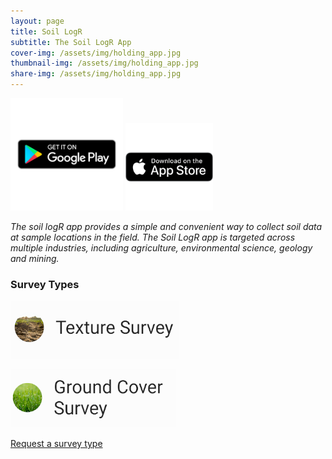 ```yaml
---
layout: page
title: Soil LogR
subtitle: The Soil LogR App
cover-img: /assets/img/holding_app.jpg
thumbnail-img: /assets/img/holding_app.jpg
share-img: /assets/img/holding_app.jpg
---
```


<p float="left">
  <a href="https://play.google.com/store/apps/details?id=au.com.opensourceagriculture.soil_mate"><img src="/assets/img/playstore.png" width="180" /></a>
  <a href="https://apps.apple.com/us/app/soil-mate/id1554446504"><img src="/assets/img/appstore.png" width="140" /></a>
</p>

*The soil logR app provides a simple and convenient way to collect soil data at sample locations in the field. The Soil LogR app is targeted across multiple industries, including agriculture, environmental science, geology and mining.*

### Survey Types

![texture](/assets/img/texture_survey.png)

![ground_cover](/assets/img/ground_cover_survey.png)

[Request a survey type](https://forms.gle/tWxishLW3Q7cZFgWA)